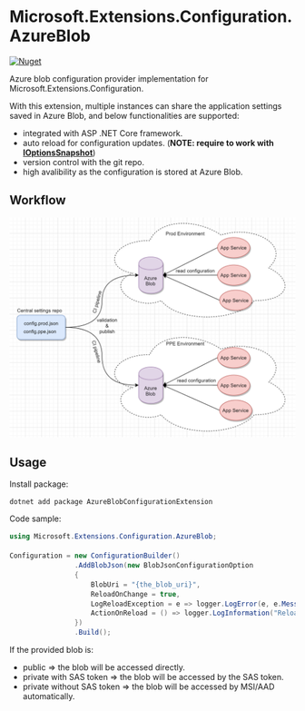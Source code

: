 # Microsoft.Extensions.Configuration.AzureBlob

[![Nuget](https://img.shields.io/nuget/v/AzureBlobConfigurationExtension?style=flat-square)](https://www.nuget.org/packages/AzureBlobConfigurationExtension/)

Azure blob configuration provider implementation for Microsoft.Extensions.Configuration.


With this extension, multiple instances can share the application settings saved in Azure Blob, and below functionalities are supported:
* integrated with ASP .NET Core framework.
* auto reload for configuration updates. (**NOTE: require to work with [IOptionsSnapshot](https://docs.microsoft.com/en-us/aspnet/core/fundamentals/configuration/options?view=aspnetcore-3.1#options-interfaces)**)
* version control with the git repo. 
* high avalibility as the configuration is stored at Azure Blob.

## Workflow
![](media/workflow.png)

## Usage

Install package:
```
dotnet add package AzureBlobConfigurationExtension
```

Code sample:
```csharp
using Microsoft.Extensions.Configuration.AzureBlob;

Configuration = new ConfigurationBuilder()
                .AddBlobJson(new BlobJsonConfigurationOption
                {
                    BlobUri = "{the_blob_uri}",
                    ReloadOnChange = true,
                    LogReloadException = e => logger.LogError(e, e.Message),
                    ActionOnReload = () => logger.LogInformation("Reloaded.")
                })
                .Build();
```


If the provided blob is:

* public => the blob will be accessed directly.
* private with SAS token => the blob will be accessed by the SAS token.
* private without SAS token => the blob will be accessed by MSI/AAD automatically.
